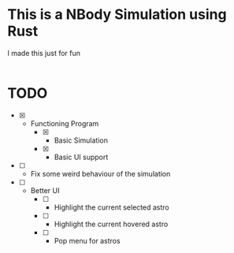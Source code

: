 # This is a NBody Simulation using Rust
I made this just for fun
<br>
<br>

# TODO
- [x] - Functioning Program
    - [x] - Basic Simulation
    - [x] - Basic UI support
- [ ] - Fix some weird behaviour of the simulation
- [ ] - Better UI
    - [ ] - Highlight the current selected astro
    - [ ] - Highlight the current hovered astro
    - [ ] - Pop menu for astros